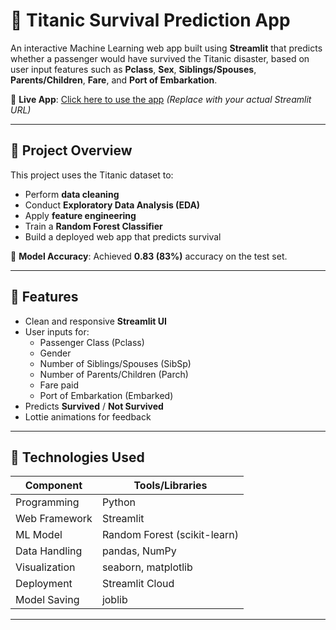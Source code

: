 # 🚢 Titanic Survival Prediction App

An interactive Machine Learning web app built using **Streamlit** that predicts whether a passenger would have survived the Titanic disaster, based on user input features such as **Pclass**, **Sex**, **Siblings/Spouses**, **Parents/Children**, **Fare**, and **Port of Embarkation**.

🔗 **Live App**: [Click here to use the app](https://titanic-survival-app.streamlit.app/) *(Replace with your actual Streamlit URL)*

---

## 📌 Project Overview

This project uses the Titanic dataset to:
- Perform **data cleaning**
- Conduct **Exploratory Data Analysis (EDA)**
- Apply **feature engineering**
- Train a **Random Forest Classifier**
- Build a deployed web app that predicts survival

🎯 **Model Accuracy**: Achieved **0.83 (83%)** accuracy on the test set.

---

## 🚀 Features

- Clean and responsive **Streamlit UI**
- User inputs for:
  - Passenger Class (Pclass)
  - Gender
  - Number of Siblings/Spouses (SibSp)
  - Number of Parents/Children (Parch)
  - Fare paid
  - Port of Embarkation (Embarked)
- Predicts **Survived** / **Not Survived**
- Lottie animations for feedback

---

## 🧠 Technologies Used

| Component       | Tools/Libraries               |
|----------------|-------------------------------|
| Programming     | Python                        |
| Web Framework   | Streamlit                     |
| ML Model        | Random Forest (scikit-learn)  |
| Data Handling   | pandas, NumPy                 |
| Visualization   | seaborn, matplotlib           |
| Deployment      | Streamlit Cloud               |
| Model Saving    | joblib                        |

---


